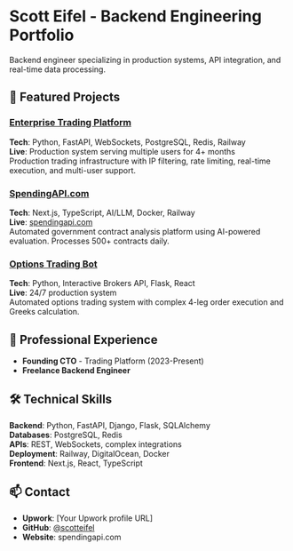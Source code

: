 # Scott Eifel - Backend Engineering Portfolio

Backend engineer specializing in production systems, API integration, and real-time data processing.

## 🚀 Featured Projects

### [Enterprise Trading Platform](./trading-platform/)
**Tech**: Python, FastAPI, WebSockets, PostgreSQL, Redis, Railway  
**Live**: Production system serving multiple users for 4+ months  
Production trading infrastructure with IP filtering, rate limiting, real-time execution, and multi-user support.

### [SpendingAPI.com](./spending-api/)
**Tech**: Next.js, TypeScript, AI/LLM, Docker, Railway  
**Live**: [spendingapi.com](https://spendingapi.com)  
Automated government contract analysis platform using AI-powered evaluation. Processes 500+ contracts daily.

### [Options Trading Bot](./options-trading-bot/)
**Tech**: Python, Interactive Brokers API, Flask, React  
**Live**: 24/7 production system  
Automated options trading system with complex 4-leg order execution and Greeks calculation.

## 💼 Professional Experience
- **Founding CTO** - Trading Platform (2023-Present)
- **Freelance Backend Engineer**

## 🛠 Technical Skills
**Backend**: Python, FastAPI, Django, Flask, SQLAlchemy  
**Databases**: PostgreSQL, Redis  
**APIs**: REST, WebSockets, complex integrations  
**Deployment**: Railway, DigitalOcean, Docker  
**Frontend**: Next.js, React, TypeScript  

## 📫 Contact
- **Upwork**: [Your Upwork profile URL]
- **GitHub**: [@scotteifel](https://github.com/scotteifel)
- **Website**: spendingapi.com
